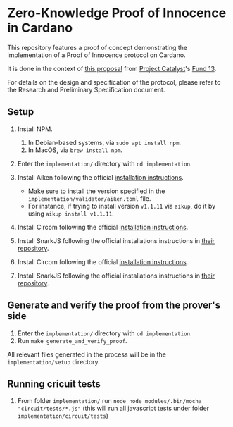 # Zero-Knowledge Proof of Innocence in Cardano

This repository features a proof of concept demonstrating the implementation of a Proof of Innocence protocol on Cardano.

It is done in the context of [this proposal](https://milestones.projectcatalyst.io/projects/1300197/milestones) from [Project Catalyst](https://projectcatalyst.io/)'s [Fund 13](https://projectcatalyst.io/funds/13).

For details on the design and specification of the protocol, please refer to the Research and Preliminary Specification document.

## Setup

1. Install NPM.
   1. In Debian-based systems, via `sudo apt install npm`.
   2. In MacOS, via `brew install npm`.
2. Enter the `implementation/` directory with `cd implementation`.
3. Install Aiken following the official [installation instructions](https://aiken-lang.org/installation-instructions).
   - Make sure to install the version specified in the `implementation/validator/aiken.toml` file.
   - For instance, if trying to install version `v1.1.11` via `aikup`, do it by using `aikup install v1.1.11`.

2. Install Circom following the official [installation instructions](https://docs.circom.io/getting-started/installation/).
3. Install SnarkJS following the official installations instructions in [their repository](https://github.com/iden3/snarkjs).
4. Install Circom following the official [installation instructions](https://docs.circom.io/getting-started/installation/).
5. Install SnarkJS following the official installations instructions in [their repository](https://github.com/iden3/snarkjs).

## Generate and verify the proof from the prover's side

1. Enter the `implementation/` directory with `cd implementation`.
2. Run `make generate_and_verify_proof`.

All relevant files generated in the process will be in the `implementation/setup` directory.

## Running cricuit tests
1. From folder `implementation/` run `node node_modules/.bin/mocha "circuit/tests/*.js"` (this will run all javascript tests under folder `implementation/circuit/tests`)